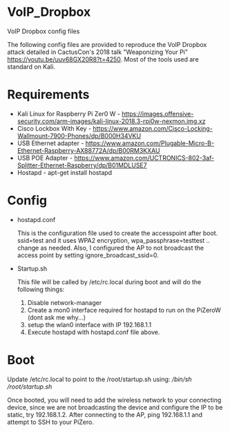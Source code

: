 # VoIP_Dropbox
VoIP Dropbox config files

The following config files are provided to reproduce the VoIP Dropbox attack detailed in CactusCon's 2018 talk "Weaponizing Your Pi" https://youtu.be/uuv68GX20R8?t=4250. Most of the tools used are standard on Kali. 

# Requirements
- Kali Linux for Raspberry Pi Zer0 W - https://images.offensive-security.com/arm-images/kali-linux-2018.3-rpi0w-nexmon.img.xz
- Cisco Lockbox With Key - https://www.amazon.com/Cisco-Locking-Wallmount-7900-Phones/dp/B000H34VKU
- USB Ethernet adapter - https://www.amazon.com/Plugable-Micro-B-Ethernet-Raspberry-AX88772A/dp/B00RM3KXAU
- USB POE Adapter - https://www.amazon.com/UCTRONICS-802-3af-Splitter-Ethernet-Raspberry/dp/B01MDLUSE7
- Hostapd - apt-get install hostapd

# Config

- hostapd.conf

   This is the configuration file used to create the accesspoint after boot. ssid=test and it uses WPA2 encryption, wpa_passphrase=testtest .. change as needed.  Also, I configured the AP to not broadcast the access point by setting ignore_broadcast_ssid=0. 
   
- Startup.sh

  This file will be called by /etc/rc.local during boot and will do the following things: 
  1. Disable network-manager
  2. Create a mon0 interface required for hostapd to run on the PiZeroW (dont ask me why...) 
  3. setup the wlan0 interface with IP 192.168.1.1
  4. Execute hostapd with hostapd.conf file above. 
  
  
# Boot

Update /etc/rc.local to point to the /root/startup.sh using: */bin/sh /root/startup.sh* 

Once booted, you will need to add the wireless network to your connecting device, since we are not broadcasting the device and configure the IP to be static, try 192.168.1.2. After connecting to the AP, ping 192.168.1.1 and attempt to SSH to your PiZero. 
 
